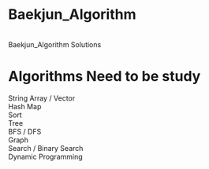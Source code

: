 # Baekjun_Algorithm
<br>Baekjun_Algorithm Solutions</br>
# Algorithms Need to be study
String
Array / Vector</br>
Hash Map</br>
Sort</br>
Tree</br>
BFS / DFS</br>
Graph</br>
Search / Binary Search</br>
Dynamic Programming</br>
